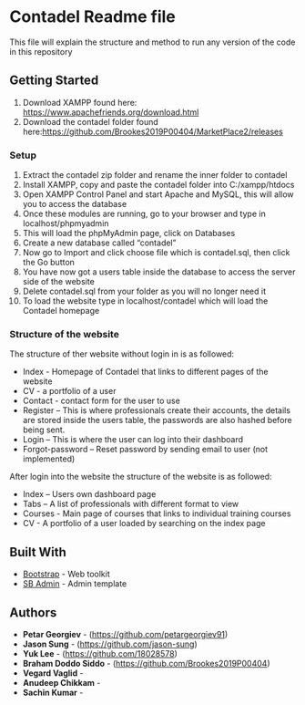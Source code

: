 # Contadel Readme file

This file will explain the structure and method to run any version of the code in this repository 

## Getting Started

1.	Download XAMPP found here: https://www.apachefriends.org/download.html 
2.	Download the contadel folder found here:https://github.com/Brookes2019P00404/MarketPlace2/releases

### Setup

1.	Extract the contadel zip folder and rename the inner folder to contadel
2.  Install XAMPP, copy and paste the contadel folder into C:/xampp/htdocs
2.	Open XAMPP Control Panel and start Apache and MySQL, this will allow you to access the database
3.	Once these modules are running, go to your browser and type in localhost/phpmyadmin
4.	This will load the phpMyAdmin page, click on Databases
5.	Create a new database called “contadel” 
6.	Now go to Import and click choose file which is contadel.sql, then click the Go button
7.	You have now got a users table inside the database to access the server side of the website
8.	Delete contadel.sql from your folder as you will no longer need it
9.	To load the website type in localhost/contadel which will load the Contadel homepage

### Structure of the website
The structure of ther website without login in is as followed:
*	Index - Homepage of Contadel that links to different pages of the website
*	CV - a portfolio of a user
*	Contact - contact form for the user to use
*	Register – This is where professionals create their accounts, the details are stored inside the users table, the passwords are also hashed before being sent.
*	Login – This is where the user can log into their dashboard
*	Forgot-password – Reset password by sending email to user (not implemented)

After login into the website the structure of the website is as followed:
*	Index – Users own dashboard page
*	Tabs – A list of professionals with different format to view
*	Courses - Main page of courses that links to individual training courses
*	CV - A portfolio of a user loaded by searching on the index page

## Built With

* [Bootstrap](https://getbootstrap.com/) - Web toolkit
* [SB Admin](https://startbootstrap.com/templates/sb-admin/) - Admin template

## Authors

* **Petar Georgiev** - (https://github.com/petargeorgiev91)
* **Jason Sung** - (https://github.com/jason-sung)
* **Yuk Lee** - (https://github.com/18028578)
* **Braham Doddo Siddo** - (https://github.com/Brookes2019P00404)
* **Vegard Vaglid** - 
* **Anudeep Chikkam** - 
* **Sachin Kumar** - 


